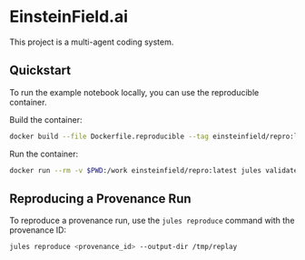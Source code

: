 # EinsteinField.ai

This project is a multi-agent coding system.

## Quickstart

To run the example notebook locally, you can use the reproducible container.

Build the container:
```bash
docker build --file Dockerfile.reproducible --tag einsteinfield/repro:latest
```

Run the container:
```bash
docker run --rm -v $PWD:/work einsteinfield/repro:latest jules validate notebooks/research/example_reproducible.ipynb
```

## Reproducing a Provenance Run

To reproduce a provenance run, use the `jules reproduce` command with the provenance ID:
```bash
jules reproduce <provenance_id> --output-dir /tmp/replay
```
